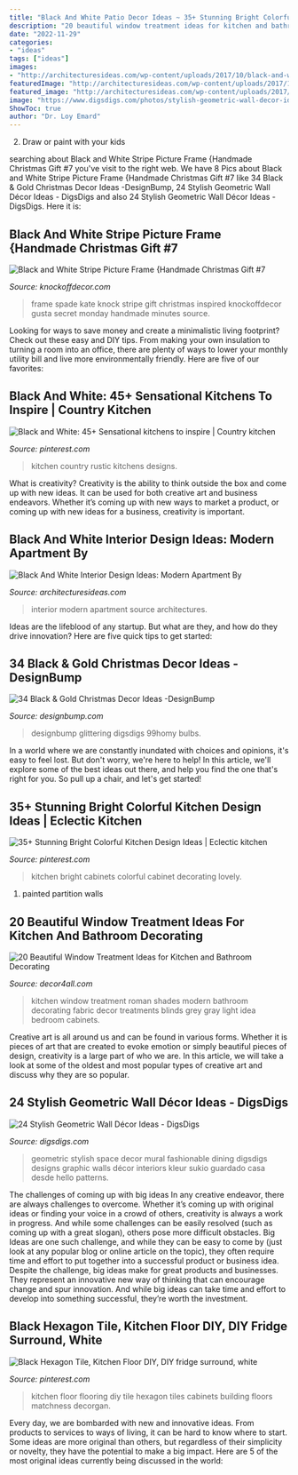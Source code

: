 ```yaml
---
title: "Black And White Patio Decor Ideas ~ 35+ Stunning Bright Colorful Kitchen Design Ideas"
description: "20 beautiful window treatment ideas for kitchen and bathroom decorating"
date: "2022-11-29"
categories:
- "ideas"
tags: ["ideas"]
images:
- "http://architecturesideas.com/wp-content/uploads/2017/10/black-and-white-interior-design-ideas-9.jpg"
featuredImage: "http://architecturesideas.com/wp-content/uploads/2017/10/black-and-white-interior-design-ideas-9.jpg"
featured_image: "http://architecturesideas.com/wp-content/uploads/2017/10/black-and-white-interior-design-ideas-9.jpg"
image: "https://www.digsdigs.com/photos/stylish-geometric-wall-decor-ideas-25.jpg"
ShowToc: true
author: "Dr. Loy Emard"
---
```



2. Draw or paint with your kids

	

		
searching about Black and White Stripe Picture Frame {Handmade Christmas Gift #7 you've visit to the right web. We have 8 Pics about Black and White Stripe Picture Frame {Handmade Christmas Gift #7 like 34 Black &amp; Gold Christmas Decor Ideas -DesignBump, 24 Stylish Geometric Wall Décor Ideas - DigsDigs and also 24 Stylish Geometric Wall Décor Ideas - DigsDigs. Here it is:
		
    
## Black And White Stripe Picture Frame {Handmade Christmas Gift #7

<img loading=lazy src="https://knockoffdecor.com/wp-content/uploads/2014/12/kate-spade-inspired-picture-frame1.jpg" onerror="this.onerror=null;this.src='https://tse2.mm.bing.net/th?id=OIP.sa3Ykc6oEWVl89udx9_yEAHaLp&amp;pid=15.1';" alt="Black and White Stripe Picture Frame {Handmade Christmas Gift #7">

_Source: knockoffdecor.com_

>frame spade kate knock stripe gift christmas inspired knockoffdecor gusta secret monday handmade minutes source. 

	

Looking for ways to save money and create a minimalistic living footprint? Check out these easy and DIY tips. From making your own insulation to turning a room into an office, there are plenty of ways to lower your monthly utility bill and live more environmentally friendly. Here are five of our favorites: 

    
## Black And White: 45+ Sensational Kitchens To Inspire | Country Kitchen

<img loading=lazy src="https://i.pinimg.com/736x/3d/b7/a3/3db7a3f9c1006d63a797702f674bf489.jpg" onerror="this.onerror=null;this.src='https://tse3.mm.bing.net/th?id=OIP.Os8jmFYFUo4AL5RIjD1y4wHaJ3&amp;pid=15.1';" alt="Black and White: 45+ Sensational kitchens to inspire | Country kitchen">

_Source: pinterest.com_

>kitchen country rustic kitchens designs. 

	

What is creativity?
Creativity is the ability to think outside the box and come up with new ideas. It can be used for both creative art and business endeavors. Whether it’s coming up with new ways to market a product, or coming up with new ideas for a business, creativity is important.

    
## Black And White Interior Design Ideas: Modern Apartment By

<img loading=lazy src="http://architecturesideas.com/wp-content/uploads/2017/10/black-and-white-interior-design-ideas-9.jpg" onerror="this.onerror=null;this.src='https://tse1.mm.bing.net/th?id=OIP.Tx1pt58JCbnWURgVXihNQAHaFl&amp;pid=15.1';" alt="Black And White Interior Design Ideas: Modern Apartment By">

_Source: architecturesideas.com_

>interior modern apartment source architectures. 

	

Ideas are the lifeblood of any startup. But what are they, and how do they drive innovation? Here are five quick tips to get started: 

    
## 34 Black &amp; Gold Christmas Decor Ideas -DesignBump

<img loading=lazy src="https://cdn.designbump.com/wp-content/uploads/2015/12/Glittering-Black-And-Gold-Christmas-Decor-ideas-6.jpg" onerror="this.onerror=null;this.src='https://tse3.mm.bing.net/th?id=OIP.19WMc67yx6qd71oCI5r_PgHaKN&amp;pid=15.1';" alt="34 Black &amp; Gold Christmas Decor Ideas -DesignBump">

_Source: designbump.com_

>designbump glittering digsdigs 99homy bulbs. 

	

In a world where we are constantly inundated with choices and opinions, it's easy to feel lost. But don't worry, we're here to help! In this article, we'll explore some of the best ideas out there, and help you find the one that's right for you. So pull up a chair, and let's get started!

    
## 35+ Stunning Bright Colorful Kitchen Design Ideas | Eclectic Kitchen

<img loading=lazy src="https://i.pinimg.com/736x/3b/0a/1d/3b0a1d244841985a9ce30b9d127cc4bb.jpg" onerror="this.onerror=null;this.src='https://tse4.mm.bing.net/th?id=OIP.UYzgZ9TtLQhvvlZBU9PGpAHaLH&amp;pid=15.1';" alt="35+ Stunning Bright Colorful Kitchen Design Ideas | Eclectic kitchen">

_Source: pinterest.com_

>kitchen bright cabinets colorful cabinet decorating lovely. 

	

1. painted partition walls

    
## 20 Beautiful Window Treatment Ideas For Kitchen And Bathroom Decorating

<img loading=lazy src="http://www.decor4all.com/wp-content/uploads/2015/07/modern-kitchen-decor-roman-shades-window-treatment-ideas-7.jpg" onerror="this.onerror=null;this.src='https://tse3.mm.bing.net/th?id=OIP.Vw0JFy0Sa__ciFjNRouHyQAAAA&amp;pid=15.1';" alt="20 Beautiful Window Treatment Ideas for Kitchen and Bathroom Decorating">

_Source: decor4all.com_

>kitchen window treatment roman shades modern bathroom decorating fabric decor treatments blinds grey gray light idea bedroom cabinets. 

	

Creative art is all around us and can be found in various forms. Whether it is pieces of art that are created to evoke emotion or simply beautiful pieces of design, creativity is a large part of who we are. In this article, we will take a look at some of the oldest and most popular types of creative art and discuss why they are so popular.

    
## 24 Stylish Geometric Wall Décor Ideas - DigsDigs

<img loading=lazy src="https://www.digsdigs.com/photos/stylish-geometric-wall-decor-ideas-25.jpg" onerror="this.onerror=null;this.src='https://tse1.mm.bing.net/th?id=OIP.7Yf5KNIqifYcTq7tICehXQHaLG&amp;pid=15.1';" alt="24 Stylish Geometric Wall Décor Ideas - DigsDigs">

_Source: digsdigs.com_

>geometric stylish space decor mural fashionable dining digsdigs designs graphic walls décor interiors kleur sukio guardado casa desde hello patterns. 

	

The challenges of coming up with big ideas
In any creative endeavor, there are always challenges to overcome. Whether it’s coming up with original ideas or finding your voice in a crowd of others, creativity is always a work in progress. And while some challenges can be easily resolved (such as coming up with a great slogan), others pose more difficult obstacles. Big Ideas are one such challenge, and while they can be easy to come by (just look at any popular blog or online article on the topic), they often require time and effort to put together into a successful product or business idea.
Despite the challenge, big ideas make for great products and businesses. They represent an innovative new way of thinking that can encourage change and spur innovation. And while big ideas can take time and effort to develop into something successful, they’re worth the investment.

    
## Black Hexagon Tile, Kitchen Floor DIY, DIY Fridge Surround, White

<img loading=lazy src="https://i.pinimg.com/736x/41/f4/39/41f4398b3cf299bb82130aaa4ece1873.jpg" onerror="this.onerror=null;this.src='https://tse3.mm.bing.net/th?id=OIP.cU1DtTsEj4fQn3WmcalksAHaLH&amp;pid=15.1';" alt="Black Hexagon Tile, Kitchen Floor DIY, DIY fridge surround, white">

_Source: pinterest.com_

>kitchen floor flooring diy tile hexagon tiles cabinets building floors matchness decorgan. 

	

Every day, we are bombarded with new and innovative ideas. From products to services to ways of living, it can be hard to know where to start. Some ideas are more original than others, but regardless of their simplicity or novelty, they have the potential to make a big impact. Here are 5 of the most original ideas currently being discussed in the world: 

